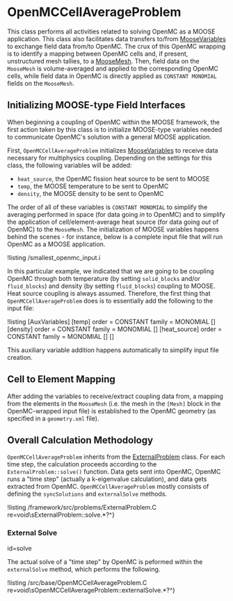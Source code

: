 # OpenMCCellAverageProblem

This class performs all activities related to solving OpenMC as a MOOSE
application. This class also facilitates data transfers to/from
[MooseVariables](https://mooseframework.inl.gov/source/variables/MooseVariable.html)
to exchange field data from/to OpenMC. The crux of this OpenMC wrapping
is to identify a mapping between OpenMC cells and, if present, unstructured
mesh tallies, to a [MooseMesh](https://mooseframework.inl.gov/source/mesh/MooseMesh.html).
Then, field data on the `MooseMesh` is volume-averaged and applied to the
corresponding OpenMC cells, while field data in OpenMC is directly applied
as `CONSTANT MONOMIAL` fields on the `MooseMesh`.

## Initializing MOOSE-type Field Interfaces

When beginning a coupling of OpenMC within the MOOSE framework, the first
action taken by this class is to initialize MOOSE-type variables needed to
communicate OpenMC's solution with a general MOOSE application.

First, `OpenMCCellAverageProblem` initializes [MooseVariables](https://mooseframework.inl.gov/source/variables/MooseVariable.html)
to receive data necessary for multiphysics coupling. Depending on the settings
for this class, the following variables will be added:

- `heat_source`, the OpenMC fission heat source to be sent to MOOSE
- `temp`, the MOOSE temperature to be sent to OpenMC
- `density`, the MOOSE density to be sent to OpenMC

The order of all of these variables is `CONSTANT MONOMIAL` to simplify the
averaging performed in space (for data going *in* to OpenMC) and to simplify the
application of cell/element-average heat source (for data going *out* of OpenMC)
to the `MooseMesh`. The initialization of MOOSE variables happens behind the scenes -
for instance, below is a complete input file that will run OpenMC as a MOOSE
application.

!listing /smallest_openmc_input.i

In this particular example, we indicated that we are going to be coupling OpenMC
through both temperature (by setting `solid_blocks` and/or `fluid_blocks`) and
density (by setting `fluid_blocks`) coupling to MOOSE. Heat source coupling is
always assumed. Therefore, the first thing that `OpenMCCellAverageProblem` does is
to essentially add the following to the input file:

!listing
[AuxVariables]
  [temp]
    order = CONSTANT
    family = MONOMIAL
  []
  [density]
    order = CONSTANT
    family = MONOMIAL
  []
  [heat_source]
    order = CONSTANT
    family = MONOMIAL
  []
[]

This auxiliary variable addition happens automatically to simplify input file creation.

## Cell to Element Mapping

After adding the variables to receive/extract coupling data from,
a mapping from the elements in the `MooseMesh` (i.e. the mesh in the `[Mesh]` block
in the OpenMC-wrapped input file) is established to the OpenMC geometry
(as specified in a `geometry.xml` file).

## Overall Calculation Methodology

`OpenMCCellAverageProblem` inherits from the [ExternalProblem](https://mooseframework.inl.gov/source/problems/ExternalProblem.html)
class. For each time step, the calculation proceeds according to the `ExternalProblem::solve()` function.
Data gets sent into OpenMC, OpenMC runs a "time step"
(actually a k-eigenvalue calculation), and data gets extracted from OpenMC.
`OpenMCCellAverageProblem` mostly consists of defining the `syncSolutions` and `externalSolve` methods.

!listing /framework/src/problems/ExternalProblem.C
  re=void\sExternalProblem::solve.*?^}

### External Solve
  id=solve

The actual solve of a "time step" by OpenMC is peformed within the
`externalSolve` method, which performs the following.

!listing /src/base/OpenMCCellAverageProblem.C
  re=void\sOpenMCCellAverageProblem::externalSolve.*?^}

